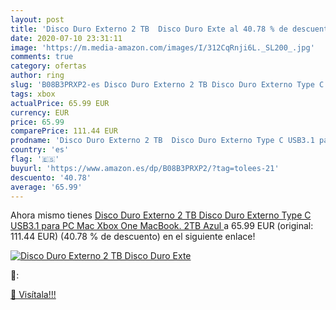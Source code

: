 ```yaml
---
layout: post
title: 'Disco Duro Externo 2 TB  Disco Duro Exte al 40.78 % de descuento'
date: 2020-07-10 23:31:11
image: 'https://m.media-amazon.com/images/I/312CqRnji6L._SL200_.jpg'
comments: true
category: ofertas
author: ring
slug: 'B08B3PRXP2-es Disco Duro Externo 2 TB Disco Duro Externo Type C USB3.1...'
tags: xbox
actualPrice: 65.99 EUR
currency: EUR
price: 65.99
comparePrice: 111.44 EUR
prodname: 'Disco Duro Externo 2 TB  Disco Duro Externo Type C USB3.1 para PC  Mac  Xbox One  MacBook. 2TB Azul '
country: 'es'
flag: '🇪🇸'
buyurl: 'https://www.amazon.es/dp/B08B3PRXP2/?tag=tolees-21'
descuento: '40.78'
average: '65.99'
---
```


Ahora mismo tienes [Disco Duro Externo 2 TB  Disco Duro Externo Type C USB3.1 para PC  Mac  Xbox One  MacBook. 2TB Azul ](https://www.amazon.es/dp/B08B3PRXP2/?tag=tolees-21) a 65.99 EUR (original: 111.44 EUR) (40.78 %  de descuento) en el siguiente enlace!

[![Disco Duro Externo 2 TB  Disco Duro Exte](https://m.media-amazon.com/images/I/312CqRnji6L._SL200_.jpg)](https://www.amazon.es/dp/B08B3PRXP2/?tag=tolees-21)

🔎:


[🛒 Visítala!!!](https://www.amazon.es/dp/B08B3PRXP2/?tag=tolees-21)

